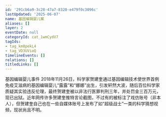 ```yaml
---
id: '291cb6a9-3c28-47a7-8320-e479f0c3096c'
lastUpdated: '2025-06-07'
name: 基因编辑婴儿案
aliases: []
layer: 2
eventDate: null
categoryId: cat_1wmCydV7
tagIds:
- tag_km8pekL4
- tag_VD3UVioQ
timelineEvents: []
relations: []
titledLinks: []
---
```

基因编辑婴儿事件 2018年11月26日，科学家贺建奎通过基因编辑技术使世界首例免疫艾滋病的基因编辑婴儿“露露”和“娜娜”出生，引发轩然大波，随后百位科学家质疑其实验违反伦理，最终贺建奎被以非法行医罪判刑三年，并处罚金三百万元，现已出狱。近年网传许多贺建奎推特言论截图，不过有的被标注了戏仿账号（非本人），但贺建奎自己也在一些自媒体账号上发布了如“超级战士”一类的科学猜想视频，现状尚且不明。

